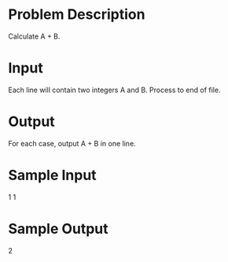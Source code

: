 # Problem Description

Calculate A + B. 

# Input

Each line will contain two integers A and B. Process to end of file.
 

# Output
For each case, output A + B in one line.
 

# Sample Input
1 1
 

# Sample Output
2